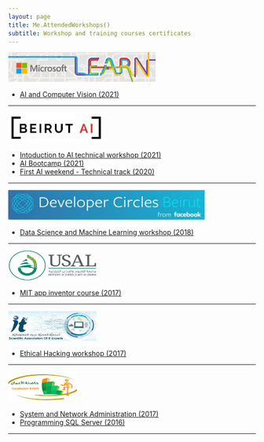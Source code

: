 ```yaml
---
layout: page
title: Me.AttendedWorkshops()
subtitle: Workshop and training courses certificates
---
```


<a href="https://docs.microsoft.com/en-us/learn/"><img src="/assets/img/websites/Microsoft-Learn.jpg" width="300pt" height="60pt" /></a>

- [AI and Computer Vision (2021)](/assets/certificate/Microsoft_AI.png)

------------------------------------

<a href="https://beirutai.org/"><img src="/assets/img/websites/beirutai.jpg" width="200pt" height="60pt" /></a>

- [Intoduction to AI technical workshop (2021)](/assets/certificate/IntrotoAI.png)
- [AI Bootcamp (2021)](/assets/certificate/AiBootcamp.png)
- [First AI weekend - Technical track (2020)](/assets/certificate/AiWeekend.png)

--------------------------------

<a href="https://www.facebook.com/groups/DevCBeirut/"><img src="/assets/img/websites/DevCBeirut.jpg" width="400pt" height="60pt" /></a>

- [Data Science and Machine Learning workshop (2018)](/assets/certificate/Data%20Science%20and%20Machine%20Learning.jpg)

--------------------------------

<a href="https://www.usal.edu.lb"><img src="/assets/img/websites/usal.png" width="180pt" height="60pt" /></a>

- [MIT app inventor course (2017)](/assets/certificate/Mobile%20Application%20Course.jpg)

--------------------------------

<a href="https://www.facebook.com/SaitExperts"><img src="/assets/img/websites/saite.jpg" width="180pt" height="60pt" /></a>

- [Ethical Hacking workshop (2017)](/assets/certificate/Ethical%20Hacking.jpg)


--------------------------------

<a href="https://www.facebook.com/BBMC.VPTQ"><img src="/assets/img/websites/Incubator craft.png" width="140pt" height="60pt" /></a>

- [System and Network Administration (2017)](/assets/certificate/System%20And%20Network%20Administration.jpg)
- [Programming SQL Server (2016)](/assets/certificate/Programming%20SQL%20Server.jpg)

--------------------------------
